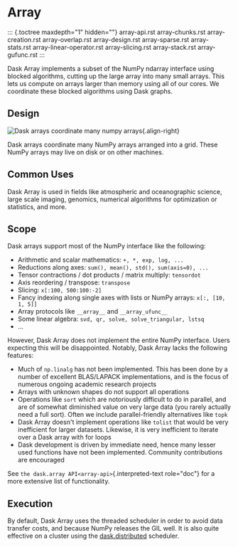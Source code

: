 # Array

::: {.toctree maxdepth="1" hidden=""}
array-api.rst array-chunks.rst array-creation.rst array-overlap.rst
array-design.rst array-sparse.rst array-stats.rst
array-linear-operator.rst array-slicing.rst array-stack.rst
array-gufunc.rst
:::

Dask Array implements a subset of the NumPy ndarray interface using
blocked algorithms, cutting up the large array into many small arrays.
This lets us compute on arrays larger than memory using all of our
cores. We coordinate these blocked algorithms using Dask graphs.

## Design

![Dask arrays coordinate many numpy arrays](images/dask-array-black-text.svg){.align-right}

Dask arrays coordinate many NumPy arrays arranged into a grid. These
NumPy arrays may live on disk or on other machines.

## Common Uses

Dask Array is used in fields like atmospheric and oceanographic science,
large scale imaging, genomics, numerical algorithms for optimization or
statistics, and more.

## Scope

Dask arrays support most of the NumPy interface like the following:

-   Arithmetic and scalar mathematics: `+, *, exp, log, ...`
-   Reductions along axes: `sum(), mean(), std(), sum(axis=0), ...`
-   Tensor contractions / dot products / matrix multiply: `tensordot`
-   Axis reordering / transpose: `transpose`
-   Slicing: `x[:100, 500:100:-2]`
-   Fancy indexing along single axes with lists or NumPy arrays:
    `x[:, [10, 1, 5]]`
-   Array protocols like `__array__` and `__array_ufunc__`
-   Some linear algebra: `svd, qr, solve, solve_triangular, lstsq`
-   \...

However, Dask Array does not implement the entire NumPy interface. Users
expecting this will be disappointed. Notably, Dask Array lacks the
following features:

-   Much of `np.linalg` has not been implemented. This has been done by
    a number of excellent BLAS/LAPACK implementations, and is the focus
    of numerous ongoing academic research projects
-   Arrays with unknown shapes do not support all operations
-   Operations like `sort` which are notoriously difficult to do in
    parallel, and are of somewhat diminished value on very large data
    (you rarely actually need a full sort). Often we include
    parallel-friendly alternatives like `topk`
-   Dask Array doesn\'t implement operations like `tolist` that would be
    very inefficient for larger datasets. Likewise, it is very
    inefficient to iterate over a Dask array with for loops
-   Dask development is driven by immediate need, hence many lesser used
    functions have not been implemented. Community contributions are
    encouraged

See `the dask.array API<array-api>`{.interpreted-text role="doc"} for a
more extensive list of functionality.

## Execution

By default, Dask Array uses the threaded scheduler in order to avoid
data transfer costs, and because NumPy releases the GIL well. It is also
quite effective on a cluster using the
[dask.distributed](https://distributed.dask.org/en/latest/) scheduler.
